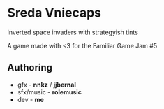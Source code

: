 # Sreda Vniecaps

Inverted space invaders with strategyish tints

A game made with <3 for the Familiar Game Jam #5

## Authoring

* gfx - **nnkz** / **jjbernal**
* sfx/music - **rolemusic**
* dev - **me**
